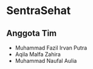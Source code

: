 # SentraSehat

## Anggota Tim
- Muhammad Fazil Irvan Putra
- Aqila Malfa Zahira
- Muhammad Naufal Aulia
